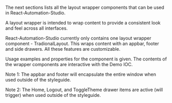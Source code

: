 The next sections lists all the layout wrapper components that can be used in React-Automation-Studio.

A layout wrapper is intended to wrap content to provide a consistent look and feel across all interfaces.

React-Automation-Studio currently only contains one layout wrapper component - TradionalLayout. This wraps content with an appbar, footer and side drawers. All these features are customizable.

Usage examples and properties for the component is given. The contents of the wrapper components are interactive with the Demo IOC.

Note 1: The appbar and footer will encapsulate the entire window when used outside of the styleguide.

Note 2: The Home, Logout, and ToggleTheme drawer items are active (will trigger) when used outside of the styleguide.